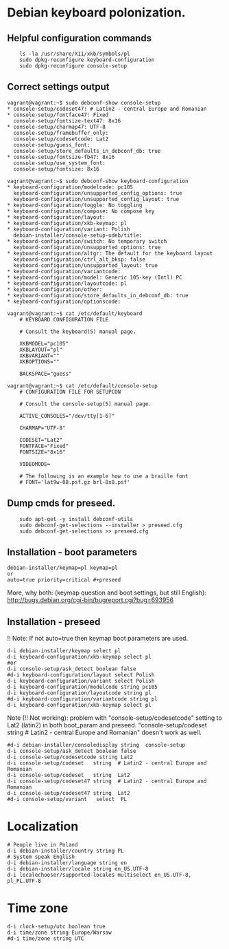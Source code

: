 # Debian keyboard polonization.

## Helpful configuration commands

```
    ls -la /usr/share/X11/xkb/symbols/pl
    sudo dpkg-reconfigure keyboard-configuration 
    sudo dpkg-reconfigure console-setup
```

## Correct settings output

```
vagrant@vagrant:~$ sudo debconf-show console-setup
* console-setup/codeset47: # Latin2 - central Europe and Romanian
* console-setup/fontface47: Fixed
  console-setup/fontsize-text47: 8x16
* console-setup/charmap47: UTF-8
  console-setup/framebuffer_only:
  console-setup/codesetcode: Lat2
  console-setup/guess_font:
  console-setup/store_defaults_in_debconf_db: true
* console-setup/fontsize-fb47: 8x16
  console-setup/use_system_font:
  console-setup/fontsize: 8x16

```

```
vagrant@vagrant:~$ sudo debconf-show keyboard-configuration 
* keyboard-configuration/modelcode: pc105
  keyboard-configuration/unsupported_config_options: true
  keyboard-configuration/unsupported_config_layout: true
* keyboard-configuration/toggle: No toggling
* keyboard-configuration/compose: No compose key
* keyboard-configuration/layout:
* keyboard-configuration/xkb-keymap: pl
* keyboard-configuration/variant: Polish
  debian-installer/console-setup-udeb/title:
* keyboard-configuration/switch: No temporary switch
  keyboard-configuration/unsupported_options: true
* keyboard-configuration/altgr: The default for the keyboard layout
  keyboard-configuration/ctrl_alt_bksp: false
  keyboard-configuration/unsupported_layout: true
* keyboard-configuration/variantcode:
* keyboard-configuration/model: Generic 105-key (Intl) PC
* keyboard-configuration/layoutcode: pl
* keyboard-configuration/other:
* keyboard-configuration/store_defaults_in_debconf_db: true
* keyboard-configuration/optionscode:

```

```
vagrant@vagrant:~$ cat /etc/default/keyboard 
    # KEYBOARD CONFIGURATION FILE

    # Consult the keyboard(5) manual page.

    XKBMODEL="pc105"
    XKBLAYOUT="pl"
    XKBVARIANT=""
    XKBOPTIONS=""

    BACKSPACE="guess"
```

```
vagrant@vagrant:~$ cat /etc/default/console-setup 
    # CONFIGURATION FILE FOR SETUPCON

    # Consult the console-setup(5) manual page.

    ACTIVE_CONSOLES="/dev/tty[1-6]"

    CHARMAP="UTF-8"

    CODESET="Lat2"
    FONTFACE="Fixed"
    FONTSIZE="8x16"

    VIDEOMODE=

    # The following is an example how to use a braille font
    # FONT='lat9w-08.psf.gz brl-8x8.psf'
```

## Dump cmds for preseed.

```
    sudo apt-get -y install debconf-utils
    sudo debconf-get-selections --installer > preseed.cfg
    sudo debconf-get-selections >> preseed.cfg
```

## Installation - boot parameters
```
debian-installer/keymap=pl keymap=pl
or
auto=true priority=critical #+preseed
```
More, why both: (keymap question and boot settings, but still English): http://bugs.debian.org/cgi-bin/bugreport.cgi?bug=693956

## Installation - preseed

!! Note: If not auto=true then keymap boot parameters are used.
```
d-i debian-installer/keymap select pl
d-i keyboard-configuration/xkb-keymap select pl
#or
d-i console-setup/ask_detect boolean false
#d-i keyboard-configuration/layout select Polish
d-i keyboard-configuration/variant select Polish
d-i keyboard-configuration/modelcode string pc105
d-i keyboard-configuration/layoutcode string pl
#d-i keyboard-configuration/variantcode string pl
d-i keyboard-configuration/xkb-keymap select pl
```

Note (!! Not working): problem with "console-setup/codesetcode" setting to Lat2 (latin2) in both boot_param and preseed.
"console-setup/codeset   string  # Latin2 - central Europe and Romanian" doesn't work as well.
```
#d-i debian-installer/consoledisplay string  console-setup
d-i console-setup/ask_detect boolean false
d-i console-setup/codesetcode string Lat2
d-i console-setup/codeset   string  # Latin2 - central Europe and Romanian
d-i console-setup/codeset   string  Lat2
d-i console-setup/codeset47 string  # Latin2 - central Europe and Romanian
d-i console-setup/codeset47 string  Lat2
#d-i console-setup/variant   select  PL
```

# Localization
```
# People live in Poland
d-i debian-installer/country string PL
# System speak English
d-i debian-installer/language string en
d-i debian-installer/locale string en_US.UTF-8
d-i localechooser/supported-locales multiselect en_US.UTF-8, pl_PL.UTF-8
```

# Time zone
```
d-i clock-setup/utc boolean true
d-i time/zone string Europe/Warsaw
#d-i time/zone string UTC
```
